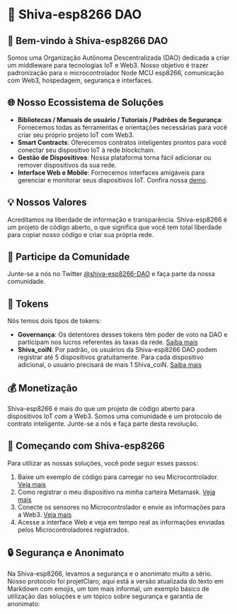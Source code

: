 # 🚀 Shiva-esp8266 DAO

## 👋 Bem-vindo à Shiva-esp8266 DAO

Somos uma Organização Autônoma Descentralizada (DAO) dedicada a criar um middleware para tecnologias IoT e Web3. Nosso objetivo é trazer padronização para o microcontrolador Node MCU esp8266, comunicação com Web3, hospedagem, segurança e interfaces.

## 🌐 Nosso Ecossistema de Soluções

* **Bibliotecas / Manuais de usuário / Tutoriais / Padrões de Segurança**: Fornecemos todas as ferramentas e orientações necessárias para você criar seu próprio projeto IoT com Web3. 
* **Smart Contracts**: Oferecemos contratos inteligentes prontos para você conectar seu dispositivo IoT à rede blockchain.
* **Gestão de Dispositivos**: Nossa plataforma torna fácil adicionar ou remover dispositivos da sua rede.
* **Interface Web e Mobile**: Fornecemos interfaces amigáveis para gerenciar e monitorar seus dispositivos IoT. Confira nossa [demo](http://govindasystems.com/shiva-esp8266).

## 💡 Nossos Valores

Acreditamos na liberdade de informação e transparência. Shiva-esp8266 é um projeto de código aberto, o que significa que você tem total liberdade para copiar nosso código e criar sua própria rede.

## 📢 Participe da Comunidade

Junte-se a nós no Twitter [@shiva-esp8266-DAO](https://twitter.com/shiva-esp8266-DAO) e faça parte da nossa comunidade. 

## 💎 Tokens

Nós temos dois tipos de tokens:

* **Governança**: Os detentores desses tokens têm poder de voto na DAO e participam nos lucros referentes às taxas da rede. [Saiba mais](#)
* **Shiva_coiN**: Por padrão, os usuários da Shiva-esp8266 DAO podem registrar até 5 dispositivos gratuitamente. Para cada dispositivo adicional, o usuário precisará de mais 1 Shiva_coiN. [Saiba mais](#)

## 💰 Monetização

Shiva-esp8266 é mais do que um projeto de código aberto para dispositivos IoT com a Web3. Somos uma comunidade e um protocolo de contrato inteligente. Junte-se a nós e faça parte desta revolução.

## 🚀 Começando com Shiva-esp8266

Para utilizar as nossas soluções, você pode seguir esses passos:

1. Baixe um exemplo de código para carregar no seu Microcontrolador. [Veja mais](#)
2. Como registrar o meu dispositivo na minha carteira Metamask. [Veja mais](#)
3. Conecte os sensores no Microcontrolador e envie as informações para a Web3. [Veja mais](#)
4. Acesse a interface Web e veja em tempo real as informações enviadas pelos Microcontroladores registrados.

## 🔒 Segurança e Anonimato

Na Shiva-esp8266, levamos a segurança e o anonimato muito a sério. Nosso protocolo foi projetClaro, aqui está a versão atualizada do texto em Markdown com emojis, um tom mais informal, um exemplo básico de utilização das soluções e um tópico sobre segurança e garantia de anonimato:
